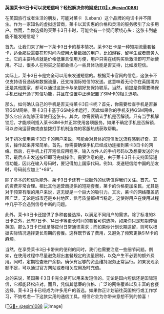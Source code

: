 **英国莱卡3日卡可以发短信吗？轻松解决你的疑惑[[TG💪+ @esim1088](https://t.me/s/esim1088)]**

在英国旅行或者生活的朋友，可能对莱卡（Lebara）这个品牌的电话卡并不陌生。作为一家知名的虚拟运营商，莱卡以其实惠的价格和灵活的服务吸引了众多用户。然而，当你选择购买莱卡3日卡时，可能会有一个疑问萦绕心头：这张卡到底能不能发短信呢？

首先，让我们来了解一下莱卡3日卡的基本情况。莱卡3日卡是一种短期流量套餐卡，适合那些需要在短时间内使用大量数据的用户，比如游客、留学生或者商务人士。它的主要特点就是价格低廉且使用方便，用户只需在线购买后激活即可开始使用。不过，很多人在购买之前都会担心一些具体功能是否支持，比如发短信。

实际上，莱卡3日卡是完全可以用来发送短信的。根据莱卡官网的信息，这张卡不仅支持语音通话和数据流量，还支持国际短信的发送。这意味着无论你在英国境内还是其他国家，都可以通过这张卡与亲朋好友保持联系。当然，前提是你需要确保手机已经开通了短信功能，并且在设置中正确配置了SIM卡的相关选项。

那么，如何确认自己的手机是否支持莱卡3日卡呢？首先，你需要检查手机是否兼容GSM网络。莱卡3日卡基于GSM技术运行，因此如果你的手机支持GSM网络，那么它应该能够正常使用这张卡。其次，你需要确认手机是否解锁。只有当手机解锁后，才能顺利插入莱卡SIM卡并正常使用各项服务。如果不确定手机是否解锁，可以咨询运营商或直接拨打手机制造商的客服热线获取帮助。

对于初次使用莱卡3日卡的用户来说，可能会对具体的短信发送流程感到好奇。其实，操作起来非常简单。首先，你需要确保手机已经成功连接到莱卡3日卡的网络。然后，在手机上打开短信应用程序，输入收件人的手机号码以及想要发送的内容，最后点击发送按钮即可完成操作。需要注意的是，由于莱卡3日卡支持国际短信功能，因此在输入号码时，要记得加上国家代码。例如，发送短信给中国的朋友时，号码前应加上“+86”。

除了基本的短信功能外，莱卡3日卡还有一些额外的优势值得我们关注。首先，它的资费非常合理。相比其他运营商提供的短期套餐，莱卡的价格更加亲民，尤其是对于预算有限的用户来说，这无疑是一个巨大的吸引力。其次，莱卡的网络覆盖范围广泛，无论是城市还是乡村地区，信号质量都相当稳定。这使得用户在使用过程中几乎不会遇到信号中断的问题。

此外，莱卡3日卡还提供了多种套餐选择，以满足不同用户的需求。除了标准的3日卡之外，还有7日卡、14日卡等更长时间的套餐可供选择。如果你只是短期停留英国，那么3日卡已经足够应付日常通讯需求；而如果你计划长期逗留，则可以根据实际情况选择更长周期的套餐。这样既节省了费用，又避免了频繁更换SIM卡的麻烦。

当然，在享受莱卡3日卡带来的便利的同时，我们也需要注意一些细节问题。例如，在使用过程中尽量避免超出套餐规定的流量限制，以免产生不必要的额外费用。同时，定期检查账户余额，确保有足够的资金维持服务正常运行。如果发现余额不足，可以通过官方网站或者相关应用及时充值。

总的来说，英国莱卡3日卡完全是可以用来发短信的。无论是国内短信还是国际短信，它都能轻松应对。而且，凭借其低廉的价格、广泛的网络覆盖以及丰富的套餐选择，莱卡3日卡已经成为许多用户的首选。如果你正计划前往英国旅行或工作学习，不妨考虑一下这款实用的通信工具。相信它会为你带来意想不到的惊喜！

[[TG💪+ @esim1088](https://t.me/s/esim1088) ![Image](https://i.postimg.cc/4NQfJmqS/Snipaste-2025-05-13-00-14-12.png)]